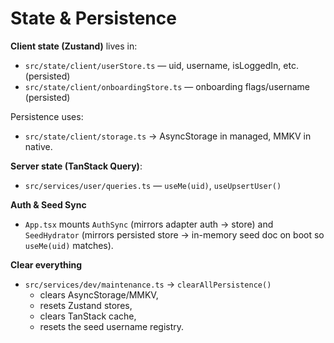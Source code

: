 # State & Persistence

**Client state (Zustand)** lives in:
- `src/state/client/userStore.ts` — uid, username, isLoggedIn, etc. (persisted)
- `src/state/client/onboardingStore.ts` — onboarding flags/username (persisted)

Persistence uses:
- `src/state/client/storage.ts` → AsyncStorage in managed, MMKV in native.

**Server state (TanStack Query)**:
- `src/services/user/queries.ts` — `useMe(uid)`, `useUpsertUser()`

**Auth & Seed Sync**
- `App.tsx` mounts `AuthSync` (mirrors adapter auth → store) and `SeedHydrator`
  (mirrors persisted store → in-memory seed doc on boot so `useMe(uid)` matches).

**Clear everything**
- `src/services/dev/maintenance.ts` → `clearAllPersistence()`
  - clears AsyncStorage/MMKV,
  - resets Zustand stores,
  - clears TanStack cache,
  - resets the seed username registry.